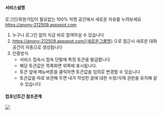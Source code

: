 #### 서비스설명
로그인/회원가입이 필요없는 100% 익명 공간에서 새로운 자유를 누려보세요
https://anony-212509.appspot.com

1. 누구나
로그인 없이 지금 바로 참여하실 수 있습니다
1. https://anony-212509.appspot.com/{새로운그룹명}
으로 접근시 새로운 대화 공간이 자동으로 생성됩니다
1. 인증방식
    - 서비스 접속시 접속 단말에 특정 토큰을 발급합니다
    - 해당 토큰값은 목록화면 위쪽에 표시됩니다.
    - 토큰 앞에 메뉴버튼을 클릭하면 토큰값을 임의로 변경할 수 있습니다
    - 토큰값을 따로 보관해 두면 내가 작성한 글에 대한 수정/삭제 권한을 유지해 갈 수 있습니다
    
    


#### 컴포넌트간 참조관계
<img src="https://anony-212509.appspot.com/docs/dependency.svg" />

